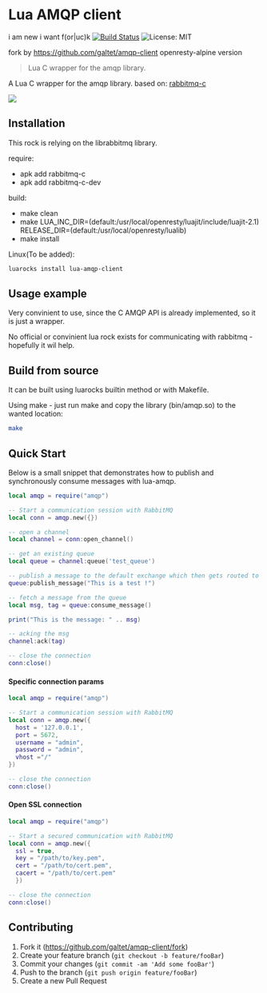 # Lua AMQP client
i am new i want f(or|uc)k
[![Build Status](https://travis-ci.com/galtet/amqp-client.svg?branch=master)](https://travis-ci.com/galtet/amqp-client) 
![License: MIT](https://img.shields.io/badge/License-MIT-blue.svg)

fork by https://github.com/galtet/amqp-client
openresty-alpine version

> Lua C wrapper for the amqp library.

A Lua C wrapper for the amqp library. based on: [rabbitmq-c](https://github.com/alanxz/rabbitmq-c)

![](header.png)

## Installation

This rock is relying on the librabbitmq library.

require:
* apk add rabbitmq-c
* apk add rabbitmq-c-dev

build:
* make clean
* make LUA_INC_DIR=(default:/usr/local/openresty/luajit/include/luajit-2.1) RELEASE_DIR=(default:/usr/local/openresty/lualib)
* make install


Linux(To be added):

```sh
luarocks install lua-amqp-client 
```

## Usage example

Very convinient to use, since the C AMQP API is already implemented, so it is just a wrapper.

No official or convinient lua rock exists for communicating with rabbitmq - hopefully it wil help.

## Build from source

It can be built using luarocks builtin method or with Makefile.

Using make - just run make and copy the library (bin/amqp.so) to the wanted location:

```sh
make
```

## Quick Start

Below is a small snippet that demonstrates how to publish
and synchronously consume messages with lua-amqp.

``` lua
local amqp = require("amqp")

-- Start a communication session with RabbitMQ
local conn = amqp.new({})

-- open a channel
local channel = conn:open_channel()

-- get an existing queue
local queue = channel:queue('test_queue')

-- publish a message to the default exchange which then gets routed to this queue
queue:publish_message("This is a test !")

-- fetch a message from the queue
local msg, tag = queue:consume_message()

print("This is the message: " .. msg)

-- acking the msg
channel:ack(tag)

-- close the connection
conn:close()
```

#### Specific connection params

``` lua
local amqp = require("amqp")

-- Start a communication session with RabbitMQ
local conn = amqp.new({ 
  host = '127.0.0.1',
  port = 5672,
  username = "admin",
  password = "admin",
  vhost ="/"
})

-- close the connection
conn:close()
```

#### Open SSL connection

``` lua
local amqp = require("amqp")

-- Start a secured communication with RabbitMQ
local conn = amqp.new({ 
  ssl = true, 
  key = "/path/to/key.pem",
  cert = "/path/to/cert.pem",
  cacert = "/path/to/cert.pem"
  })

-- close the connection
conn:close()
```

## Contributing

1. Fork it (<https://github.com/galtet/amqp-client/fork>)
2. Create your feature branch (`git checkout -b feature/fooBar`)
3. Commit your changes (`git commit -am 'Add some fooBar'`)
4. Push to the branch (`git push origin feature/fooBar`)
5. Create a new Pull Request
